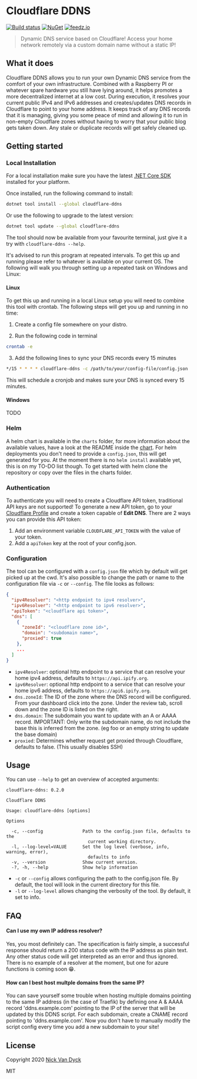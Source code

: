 # Cloudflare DDNS
[![Build status][ci-badge]][ci-url]
[![NuGet][nuget-package-badge]][nuget-package-url]
[![feedz.io][feedz-package-badge]][feedz-package-url]

> Dynamic DNS service based on Cloudflare! Access your home network remotely via a custom domain name without a static IP!

## What it does
Cloudflare DDNS allows you to run your own Dynamic DNS service from the comfort of your own infrastructure. Combined with a Raspberry PI or whatever spare hardware you still have lying around, it helps promotes a more decentralized internet at a low cost. During execution, it resolves your current public IPv4 and IPv6 addresses and creates/updates DNS records in Cloudflare to point to your home address. It keeps track of any DNS records that it is managing, giving you some peace of mind and allowing it to run in non-empty Cloudflare zones without having to worry that your public blog gets taken down. Any stale or duplicate records will get safely cleaned up.

## Getting started

### Local Installation
For a local installation make sure you have the latest [.NET Core SDK](https://dotnet.microsoft.com/download) installed for your platform.

Once installed, run the following command to install:

```sh
dotnet tool install --global cloudflare-ddns
```

Or use the following to upgrade to the latest version:

```sh
dotnet tool update --global cloudflare-ddns
```

The tool should now be available from your favourite terminal, just give it a try with `cloudflare-ddns --help`.

It's advised to run this program at repeated intervals. To get this up and running please refer to whatever is available on your current OS. The following will walk you through setting up a repeated task on Windows and Linux:

#### Linux
To get this up and running in a local Linux setup you will need to combine this tool with crontab. The following steps will get you up and running in no time:

1. Create a config file somewhere on your distro.

2. Run the following code in terminal

```bash
crontab -e
```

3. Add the following lines to sync your DNS records every 15 minutes

```bash
*/15 * * * * cloudflare-ddns -c /path/to/your/config-file/config.json
```

This will schedule a cronjob and makes sure your DNS is synced every 15 minutes.

#### Windows
TODO

### Helm
A helm chart is available in the `charts` folder, for more information about the available values, have a look at the README inside the [chart](charts/README.md). For helm deployments you don't need to provide a `config.json`, this will get generated for you. At the moment there is no `helm install` available yet, this is on my TO-DO list though. To get started with helm clone the repository or copy over the files in the charts folder.

### Authentication
To authenticate you will need to create a Cloudflare API token, traditional API keys are not supported! To generate a new API token, go to your [Cloudflare Profile](https://dash.cloudflare.com/profile/api-tokens) and create a token capable of **Edit DNS**. There are 2 ways you can provide this API token:

1. Add an environment variable `CLOUDFLARE_API_TOKEN` with the value of your token.
2. Add a `apiToken` key at the root of your config.json.

### Configuration
The tool can be configured with a `config.json` file which by default will get picked up at the cwd. It's also possible to change the path or name to the configuration file via `-c` or `--config`. The file looks as follows:

```json
{
  "ipv4Resolver": "<http endpoint to ipv4 resolver>",
  "ipv6Resolver": "<http endpoint to ipv6 resolver>",
  "apiToken": "<cloudflare api token>",
  "dns": [
    {
      "zoneId": "<cloudflare zone id>",
      "domain": "<subdomain name>",
      "proxied": true
    },
    ...
  ]
}
```

- `ipv4Resolver`: optional http endpoint to a service that can resolve your home ipv4 address, defaults to `https://api.ipify.org`.
- `ipv6Resolver`: optional http endpoint to a service that can resolve your home ipv6 address, defaults to `https://api6.ipify.org`.
- `dns.zoneId`: The ID of the zone where the DNS record will be configured. From your dashboard click into the zone. Under the review tab, scroll down and the zone ID is listed on the right.
- `dns.domain`: The subdomain you want to update with an A or AAAA record. IMPORTANT: Only write the subdomain name, do not include the base this is inferred from the zone. (eg foo or an empty string to update the base domain)
- `proxied`: Determines whether request get proxied through Cloudflare, defaults to false. (This usually disables SSH)

## Usage

You can use `--help` to get an overview of accepted arguments:
```
cloudflare-ddns: 0.2.0

Cloudflare DDNS

Usage: cloudflare-ddns [options]

Options

  -c, --config               Path to the config.json file, defaults to the
                               current working directory.
  -l, --log-level=VALUE      Set the log level (verbose, info, warning, error),
                               defaults to info
  -v, --version              Show current version.
  -?, -h, --help             Show help information

```

- `-c` or `--config` allows configuring the path to the config.json file. By default, the tool will look in the current directory for this file.
- `-l` or `--log-level` allows changing the verbosity of the tool. By default, it set to info.

## FAQ

#### Can I use my own IP address resolver?
Yes, you most definitely can. The specification is fairly simple, a successful response should return a 200 status code with the IP address as plain text. Any other status code will get interpreted as an error and thus ignored. There is no example of a resolver at the moment, but one for azure functions is coming soon 😁.

#### How can I best host multple domains from the same IP?
You can save yourself some trouble when hosting multiple domains pointing to the same IP address (in the case of Traefik) by defining one A & AAAA record  'ddns.example.com' pointing to the IP of the server that will be updated by this DDNS script. For each subdomain, create a CNAME record pointing to 'ddns.example.com'. Now you don't have to manually modify the script config every time you add a new subdomain to your site!

## License

Copyright 2020 [Nick Van Dyck](https://nvd.codes)

MIT

[ci-url]: https://github.com/nickvdyck/cloudflare-ddns
[ci-badge]: https://github.com/nickvdyck/cloudflare-ddns/workflows/Main/badge.svg

[nuget-package-url]: https://www.nuget.org/packages/cloudflare-ddns/
[nuget-package-badge]: https://img.shields.io/nuget/v/cloudflare-ddns.svg?style=flat-square&label=cloudflare-ddns

[feedz-package-url]: https://f.feedz.io/nvd/cloudflare-ddns/packages/cloudflare-ddns/latest/download
[feedz-package-badge]: https://img.shields.io/badge/endpoint.svg?url=https%3A%2F%2Ff.feedz.io%2Fnvd%2Fcloudflare-ddns%2Fshield%2Fcloudflare-ddns%2Flatest&label=cloudflare-ddns
